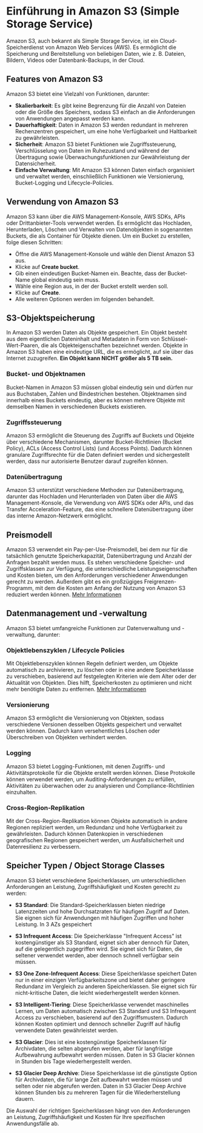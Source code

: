 # Einführung in Amazon S3 (Simple Storage Service)

Amazon S3, auch bekannt als Simple Storage Service, ist ein Cloud-Speicherdienst von Amazon Web Services (AWS). Es ermöglicht die Speicherung und Bereitstellung von beliebigen Daten, wie z. B. Dateien, Bildern, Videos oder Datenbank-Backups, in der Cloud.

## Features von Amazon S3

Amazon S3 bietet eine Vielzahl von Funktionen, darunter:

- **Skalierbarkeit**: Es gibt keine Begrenzung für die Anzahl von Dateien oder die Größe des Speichers, sodass S3 einfach an die Anforderungen von Anwendungen angepasst werden kann.
- **Dauerhaftigkeit**: Daten in Amazon S3 werden redundant in mehreren Rechenzentren gespeichert, um eine hohe Verfügbarkeit und Haltbarkeit zu gewährleisten.
- **Sicherheit**: Amazon S3 bietet Funktionen wie Zugriffssteuerung, Verschlüsselung von Daten im Ruhezustand und während der Übertragung sowie Überwachungsfunktionen zur Gewährleistung der Datensicherheit.
- **Einfache Verwaltung**: Mit Amazon S3 können Daten einfach organisiert und verwaltet werden, einschließlich Funktionen wie Versionierung, Bucket-Logging und Lifecycle-Policies.

## Verwendung von Amazon S3

Amazon S3 kann über die AWS Management-Konsole, AWS SDKs, APIs oder Drittanbieter-Tools verwendet werden. Es ermöglicht das Hochladen, Herunterladen, Löschen und Verwalten von Datenobjekten in sogenannten Buckets, die als Container für Objekte dienen.
Um ein Bucket zu erstellen, folge diesen Schritten:

- Öffne die AWS Management-Konsole und wähle den Dienst Amazon S3 aus.
- Klicke auf **Create bucket**.
- Gib einen eindeutigen Bucket-Namen ein. Beachte, dass der Bucket-Name global eindeutig sein muss.
- Wähle eine Region aus, in der der Bucket erstellt werden soll.
- Klicke auf **Create**.
- Alle weiteren Optionen werden im folgenden behandelt.

## S3-Objektspeicherung

In Amazon S3 werden Daten als Objekte gespeichert. Ein Objekt besteht aus dem eigentlichen Dateninhalt und Metadaten in Form von Schlüssel-Wert-Paaren, die als Objekteigenschaften bezeichnet werden. Objekte in Amazon S3 haben eine eindeutige URL, die es ermöglicht, auf sie über das Internet zuzugreifen.
**Ein Objekt kann NICHT größer als 5 TB sein.**

### Bucket- und Objektnamen

Bucket-Namen in Amazon S3 müssen global eindeutig sein und dürfen nur aus Buchstaben, Zahlen und Bindestrichen bestehen. Objektnamen sind innerhalb eines Buckets eindeutig, aber es können mehrere Objekte mit demselben Namen in verschiedenen Buckets existieren.

### Zugriffssteuerung

Amazon S3 ermöglicht die Steuerung des Zugriffs auf Buckets und Objekte über verschiedene Mechanismen, darunter Bucket-Richtlinien (Bucket Policy), ACLs (Access Control Lists) (und Access Points). Dadurch können granulare Zugriffsrechte für die Daten definiert werden und sichergestellt werden, dass nur autorisierte Benutzer darauf zugreifen können.

### Datenübertragung

Amazon S3 unterstützt verschiedene Methoden zur Datenübertragung, darunter das Hochladen und Herunterladen von Daten über die AWS Management-Konsole, die Verwendung von AWS SDKs oder APIs, und das Transfer Acceleration-Feature, das eine schnellere Datenübertragung über das interne Amazon-Netzwerk ermöglicht.

## Preismodell

Amazon S3 verwendet ein Pay-per-Use-Preismodell, bei dem nur für die tatsächlich genutzte Speicherkapazität, Datenübertragung und Anzahl der Anfragen bezahlt werden muss. Es stehen verschiedene Speicher- und Zugriffsklassen zur Verfügung, die unterschiedliche Leistungseigenschaften und Kosten bieten, um den Anforderungen verschiedener Anwendungen gerecht zu werden.
Außerdem gibt es ein großzügiges Freigrenzen-Programm, mit dem die Kosten am Anfang der Nutzung von Amazon S3 reduziert werden können.
[Mehr Informationen](https://aws.amazon.com/s3/pricing/)

## Datenmanagement und -verwaltung

Amazon S3 bietet umfangreiche Funktionen zur Datenverwaltung und -verwaltung, darunter:

### Objektlebenszyklen / Lifecycle Policies

Mit Objektlebenszyklen können Regeln definiert werden, um Objekte automatisch zu archivieren, zu löschen oder in eine andere Speicherklasse zu verschieben, basierend auf festgelegten Kriterien wie dem Alter oder der Aktualität von Objekten.
Dies hilft, Speicherkosten zu optimieren und nicht mehr benötigte Daten zu entfernen.
[Mehr Informationen](https://docs.aws.amazon.com/AmazonS3/latest/userguide/lifecycle-configuration-examples.html)

### Versionierung

Amazon S3 ermöglicht die Versionierung von Objekten, sodass verschiedene Versionen desselben Objekts gespeichert und verwaltet werden können. Dadurch kann versehentliches Löschen oder Überschreiben von Objekten verhindert werden.

### Logging

Amazon S3 bietet Logging-Funktionen, mit denen Zugriffs- und Aktivitätsprotokolle für die Objekte erstellt werden können. Diese Protokolle können verwendet werden, um Auditing-Anforderungen zu erfüllen, Aktivitäten zu überwachen oder zu analysieren und Compliance-Richtlinien einzuhalten.

### Cross-Region-Replikation

Mit der Cross-Region-Replikation können Objekte automatisch in andere Regionen repliziert werden, um Redundanz und hohe Verfügbarkeit zu gewährleisten. Dadurch können Datenkopien in verschiedenen geografischen Regionen gespeichert werden, um Ausfallsicherheit und Datenresilienz zu verbessern.

## Speicher Typen / Object Storage Classes

Amazon S3 bietet verschiedene Speicherklassen, um unterschiedlichen Anforderungen an Leistung, Zugriffshäufigkeit und Kosten gerecht zu werden:

- **S3 Standard**: Die Standard-Speicherklassen bieten niedrige Latenzzeiten und hohe Durchsatzraten für häufigen Zugriff auf Daten. Sie eignen sich für Anwendungen mit häufigen Zugriffen und hoher Leistung. In 3 AZs gespeichert

- **S3 Infrequent Access**: Die Speicherklasse "Infrequent Access" ist kostengünstiger als S3 Standard, eignet sich aber dennoch für Daten, auf die gelegentlich zugegriffen wird. Sie eignet sich für Daten, die seltener verwendet werden, aber dennoch schnell verfügbar sein müssen.

- **S3 One Zone-Infrequent Access**: Diese Speicherklasse speichert Daten nur in einer einzigen Verfügbarkeitszone und bietet daher geringere Redundanz im Vergleich zu anderen Speicherklassen. Sie eignet sich für nicht-kritische Daten, die leicht wiederhergestellt werden können.

- **S3 Intelligent-Tiering**: Diese Speicherklasse verwendet maschinelles Lernen, um Daten automatisch zwischen S3 Standard und S3 Infrequent Access zu verschieben, basierend auf den Zugriffsmustern. Dadurch können Kosten optimiert und dennoch schneller Zugriff auf häufig verwendete Daten gewährleistet werden.

- **S3 Glacier**: Dies ist eine kostengünstige Speicherklassen für Archivdaten, die selten abgerufen werden, aber für langfristige Aufbewahrung aufbewahrt werden müssen. Daten in S3 Glacier können in Stunden bis Tage wiederhergestellt werden.

- **S3 Glacier Deep Archive**: Diese Speicherklasse ist die günstigste Option für Archivdaten, die für lange Zeit aufbewahrt werden müssen und selten oder nie abgerufen werden. Daten in S3 Glacier Deep Archive können Stunden bis zu mehreren Tagen für die Wiederherstellung dauern.

Die Auswahl der richtigen Speicherklassen hängt von den Anforderungen an Leistung, Zugriffshäufigkeit und Kosten für Ihre spezifischen Anwendungsfälle ab.

